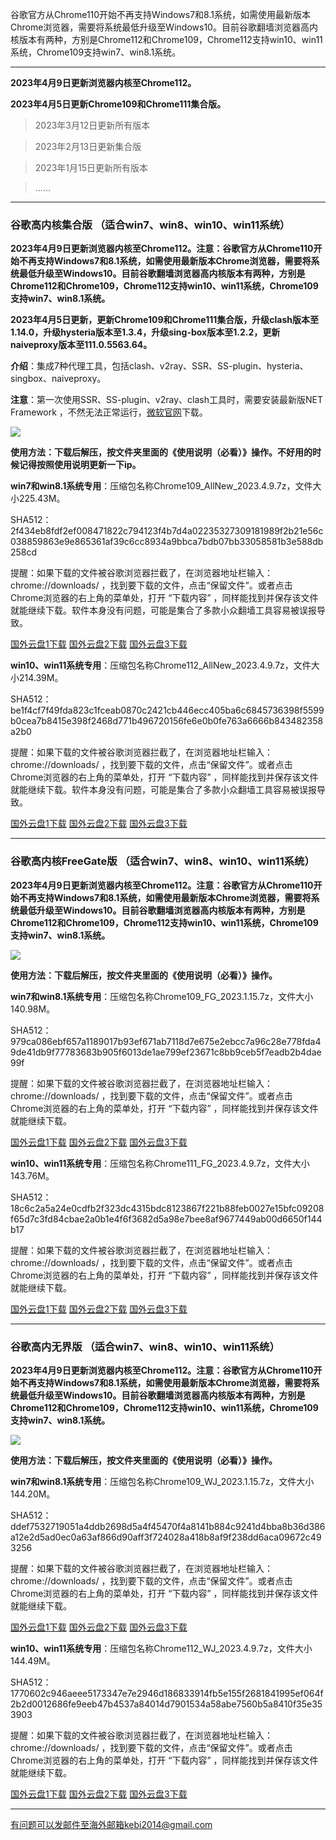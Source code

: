 谷歌官方从Chrome110开始不再支持Windows7和8.1系统，如需使用最新版本Chrome浏览器，需要将系统最低升级至Windows10。目前谷歌翻墙浏览器高内核版本有两种，方别是Chrome112和Chrome109，Chrome112支持win10、win11系统，Chrome109支持win7、win8.1系统。

***

**2023年4月9日更新浏览器内核至Chrome112。**

**2023年4月5日更新Chrome109和Chrome111集合版。**

> 2023年3月12日更新所有版本

> 2023年2月13日更新集合版

> 2023年1月15日更新所有版本

> ......

***

### 谷歌高内核集合版  （适合win7、win8、win10、win11系统）

**2023年4月9日更新浏览器内核至Chrome112。注意：谷歌官方从Chrome110开始不再支持Windows7和8.1系统，如需使用最新版本Chrome浏览器，需要将系统最低升级至Windows10。目前谷歌翻墙浏览器高内核版本有两种，方别是Chrome112和Chrome109，Chrome112支持win10、win11系统，Chrome109支持win7、win8.1系统。**

**2023年4月5日更新，更新Chrome109和Chrome111集合版，升级clash版本至1.14.0，升级hysteria版本至1.3.4，升级sing-box版本至1.2.2，更新naiveproxy版本至111.0.5563.64。**

**介绍**：集成7种代理工具，包括clash、v2ray、SSR、SS-plugin、hysteria、singbox、naiveproxy。

**注意**：第一次使用SSR、SS-plugin、v2ray、clash工具时，需要安装最新版NET Framework ，不然无法正常运行，[微软官网](https://dotnet.microsoft.com/zh-cn/download/dotnet-framework/net48)下载。

![](https://fastly.jsdelivr.net/gh/Alvin9999/pac2/softimag/chrome109.png)

**使用方法：下载后解压，按文件夹里面的《使用说明（必看）》操作。不好用的时候记得按照使用说明更新一下ip。**

**win7和win8.1系统专用**：压缩包名称Chrome109_AllNew_2023.4.9.7z，文件大小225.43M。

SHA512：2f434eb8fdf2ef008471822c794123f4b7d4a02235327309181989f2b21e56c038859863e9e865361af39c6cc8934a9bbca7bdb07bb33058581b3e588db258cd

提醒：如果下载的文件被谷歌浏览器拦截了，在浏览器地址栏输入：chrome://downloads/ ，找到要下载的文件，点击“保留文件”。或者点击Chrome浏览器的右上角的菜单处，打开 “下载内容” ，同样能找到并保存该文件就能继续下载。软件本身没有问题，可能是集合了多款小众翻墙工具容易被误报导致。

[国外云盘1下载](https://d2.freessr2.xyz/Chrome109_AllNew_2023.4.9.7z) 
[国外云盘2下载](https://d.ssrfree4.xyz/Chrome109_AllNew_2023.4.9.7z) 
[国外云盘3下载](https://free.zhujicn2.net/Chrome109_AllNew_2023.4.9.7z) 

**win10、win11系统专用**：压缩包名称Chrome112_AllNew_2023.4.9.7z，文件大小214.39M。

SHA512：be1f4cf7f49fda823c1fceab0870c2421cb446ecc405ba6c6845736398f5599b0cea7b8415e398f2468d771b496720156fe6e0b0fe763a6666b843482358a2b0

提醒：如果下载的文件被谷歌浏览器拦截了，在浏览器地址栏输入：chrome://downloads/ ，找到要下载的文件，点击“保留文件”。或者点击Chrome浏览器的右上角的菜单处，打开 “下载内容” ，同样能找到并保存该文件就能继续下载。软件本身没有问题，可能是集合了多款小众翻墙工具容易被误报导致。

[国外云盘1下载](https://d2.freessr2.xyz/Chrome112_AllNew_2023.4.9.7z) 
[国外云盘2下载](https://d.ssrfree4.xyz/Chrome112_AllNew_2023.4.9.7z) 
[国外云盘3下载](https://free.zhujicn2.net/Chrome112_AllNew_2023.4.9.7z) 

***

### 谷歌高内核FreeGate版  （适合win7、win8、win10、win11系统）

**2023年4月9日更新浏览器内核至Chrome112。注意：谷歌官方从Chrome110开始不再支持Windows7和8.1系统，如需使用最新版本Chrome浏览器，需要将系统最低升级至Windows10。目前谷歌翻墙浏览器高内核版本有两种，方别是Chrome112和Chrome109，Chrome112支持win10、win11系统，Chrome109支持win7、win8.1系统。**

![](https://fastly.jsdelivr.net/gh/Alvin9999/pac2/softimag/chrome9611282.PNG)

**使用方法：下载后解压，按文件夹里面的《使用说明（必看）》操作。**

**win7和win8.1系统专用**：压缩包名称Chrome109_FG_2023.1.15.7z，文件大小140.98M。

SHA512：979ca086ebf657a1189017b93ef671ab7118d7e675e2ebcc7a96c28e778fda49de41db9f77783683b905f6013de1ae799ef23671c8bb9ceb5f7eadb2b4dae99f

提醒：如果下载的文件被谷歌浏览器拦截了，在浏览器地址栏输入：chrome://downloads/ ，找到要下载的文件，点击“保留文件”。或者点击Chrome浏览器的右上角的菜单处，打开 “下载内容” ，同样能找到并保存该文件就能继续下载。

[国外云盘1下载](https://d2.freessr2.xyz/Chrome109_FG_2023.1.15.7z) 
[国外云盘2下载](https://d.ssrfree4.xyz/Chrome109_FG_2023.1.15.7z) 
[国外云盘3下载](https://free.zhujicn2.net/Chrome109_FG_2023.1.15.7z) 

**win10、win11系统专用**：压缩包名称Chrome111_FG_2023.4.9.7z，文件大小143.76M。

SHA512：18c6c2a5a24e0cdfb2f323dc4315bdc8123867f221b88feb0027e15bfc09208f65d7c3fd84cbae2a0b1e4f6f3682d5a98e7bee8af9677449ab00d6650f144b17

提醒：如果下载的文件被谷歌浏览器拦截了，在浏览器地址栏输入：chrome://downloads/ ，找到要下载的文件，点击“保留文件”。或者点击Chrome浏览器的右上角的菜单处，打开 “下载内容” ，同样能找到并保存该文件就能继续下载。

[国外云盘1下载](https://d2.freessr2.xyz/Chrome112_FG_2023.4.9.7z) 
[国外云盘2下载](https://d.ssrfree4.xyz/Chrome112_FG_2023.4.9.7z) 
[国外云盘3下载](https://free.zhujicn2.net/Chrome112_FG_2023.4.9.7z) 

***

### 谷歌高内无界版  （适合win7、win8、win10、win11系统）

**2023年4月9日更新浏览器内核至Chrome112。注意：谷歌官方从Chrome110开始不再支持Windows7和8.1系统，如需使用最新版本Chrome浏览器，需要将系统最低升级至Windows10。目前谷歌翻墙浏览器高内核版本有两种，方别是Chrome112和Chrome109，Chrome112支持win10、win11系统，Chrome109支持win7、win8.1系统。**

![](https://fastly.jsdelivr.net/gh/Alvin9999/pac2/softimag/chrome9611283.PNG)

**使用方法：下载后解压，按文件夹里面的《使用说明（必看）》操作。**

**win7和win8.1系统专用**：压缩包名称Chrome109_WJ_2023.1.15.7z，文件大小144.20M。

SHA512：ddef7532719051a4ddb2698d5a4f45470f4a8141b884c9241d4bba8b36d386a12e2d5ad0ec0a63af866d90aff3f724028a418b8af9f238dd6aca09672c493256

提醒：如果下载的文件被谷歌浏览器拦截了，在浏览器地址栏输入：chrome://downloads/ ，找到要下载的文件，点击“保留文件”。或者点击Chrome浏览器的右上角的菜单处，打开 “下载内容” ，同样能找到并保存该文件就能继续下载。

[国外云盘1下载](https://d2.freessr2.xyz/Chrome109_WJ_2023.1.15.7z) 
[国外云盘2下载](https://d.ssrfree4.xyz/Chrome109_WJ_2023.1.15.7z) 
[国外云盘3下载](https://free.zhujicn2.net/Chrome109_WJ_2023.1.15.7z) 

**win10、win11系统专用**：压缩包名称Chrome112_WJ_2023.4.9.7z，文件大小144.49M。

SHA512：1770602c946aeee5173347e7e2946d186833914fb5e155f2681841995ef064f2b2d0012686fe9eeb47b4537a84014d7901534a58abe7560b5a8410f35e353903

提醒：如果下载的文件被谷歌浏览器拦截了，在浏览器地址栏输入：chrome://downloads/ ，找到要下载的文件，点击“保留文件”。或者点击Chrome浏览器的右上角的菜单处，打开 “下载内容” ，同样能找到并保存该文件就能继续下载。

[国外云盘1下载](https://d2.freessr2.xyz/Chrome112_WJ_2023.4.9.7z) 
[国外云盘2下载](https://d.ssrfree4.xyz/Chrome112_WJ_2023.4.9.7z) 
[国外云盘3下载](https://free.zhujicn2.net/Chrome112_WJ_2023.4.9.7z) 


***

有问题可以发邮件至海外邮箱kebi2014@gmail.com